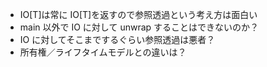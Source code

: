 - IO[T]は常に IO[T]を返すので参照透過という考え方は面白い
- main 以外で IO に対して unwrap することはできないのか？
- IO に対してそこまでするぐらい参照透過は悪者？
- 所有権／ライフタイムモデルとの違いは？
